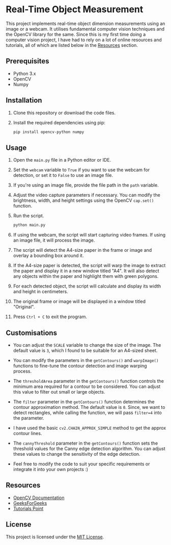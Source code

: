 # Real-Time Object Measurement

This project implements real-time object dimension measurements using an image or a webcam. It utilises fundamental computer vision techniques and the OpenCV library for the same. Since this is my first time doing a computer vision project, I have had to rely on a lot of online resources and tutorials, all of which are listed below in the [Resources](#resources) section.

## Prerequisites

- Python 3.x
- OpenCV
- Numpy

## Installation

1. Clone this repository or download the code files.

2. Install the required dependencies using pip:

   ```bash
   pip install opencv-python numpy
   ```

## Usage

1. Open the `main.py` file in a Python editor or IDE.

2. Set the `webcam` variable to `True` if you want to use the webcam for detection, or set it to `False` to use an image file.

3. If you're using an image file, provide the file path in the `path` variable.

4. Adjust the video capture parameters if necessary. You can modify the brightness, width, and height settings using the OpenCV `cap.set()` function.

5. Run the script.

   ```bash
   python main.py
   ```

6. If using the webcam, the script will start capturing video frames. If using an image file, it will process the image.

7. The script will detect the A4-size paper in the frame or image and overlay a bounding box around it.

8. If the A4-size paper is detected, the script will warp the image to extract the paper and display it in a new window titled "A4". It will also detect any objects within the paper and highlight them with green polygons.

9. For each detected object, the script will calculate and display its width and height in centimeters.

10. The original frame or image will be displayed in a window titled "Original".

11. Press `Ctrl + C` to exit the program.

## Customisations

- You can adjust the `SCALE` variable to change the size of the image. The default value is `3`, which I found to be suitable for an A4-sized sheet.

- You can modify the parameters in the `getContours()` and `warpImage()` functions to fine-tune the contour detection and image warping process.

- The `thresholdArea` parameter in the `getContours()` function controls the minimum area required for a contour to be considered. You can adjust this value to filter out small or large objects.

- The `filter` parameter in the `getContours()` function determines the contour approximation method. The default value is `0`. Since, we want to detect rectangles, while calling the function, we will pass `filter=4` into the parameter.
- I have used the basic `cv2.CHAIN_APPROX_SIMPLE` method to get the approx contour lines.

- The `cannyThreshold` parameter in the `getContours()` function sets the threshold values for the Canny edge detection algorithm. You can adjust these values to change the sensitivity of the edge detection.

- Feel free to modify the code to suit your specific requirements or integrate it into your own projects :\)

## Resources
- [OpenCV Documentation](https://docs.opencv.org/3.4/db/df6/tutorial_erosion_dilatation.html)
- [GeeksForGeeks](https://www.geeksforgeeks.org/python-opencv-canny-function/)
- [Tutorials Point](https://www.tutorialspoint.com/opencv/)

## License

This project is licensed under the [MIT License](LICENSE).




